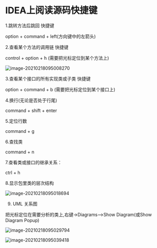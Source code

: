 # IDEA上阅读源码快捷键

1.跳转方法后跳回 快捷键  

option + command + left(方向键中的左箭头)

2.查看某个方法的调用链 快捷键

control + option + h  (需要把光标定位到某个方法上)

![image-20210218095008270](https://zszblog.oss-cn-beijing.aliyuncs.com/zszblog/blogimage-master/img/image-20210218095008270.png)

3.查看某个接口的所有实现类或子类 快捷键

option + command + b (需要把光标定位到某个接口上)

4.换行(无论是否处于行尾)

command + shift + enter

5.定位行数

command + g

6.查找类

command + n

7.查看类或接口的继承关系：

ctrl + h

8.显示包里类的层次结构

![image-20210218095018694](https://zszblog.oss-cn-beijing.aliyuncs.com/zszblog/blogimage-master/img/image-20210218095018694.png)



9. UML 关系图

把光标定位在需要分析的类上,右键->Diagrams-->Show Diagram(或Show Diagram Popup)

![image-20210218095029794](https://zszblog.oss-cn-beijing.aliyuncs.com/zszblog/blogimage-master/img/image-20210218095029794.png)

![image-20210218095039418](https://zszblog.oss-cn-beijing.aliyuncs.com/zszblog/blogimage-master/img/image-20210218095039418.png)
